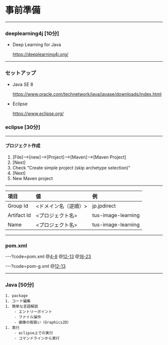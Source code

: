 # 事前準備
---
### deeplearning4j [10分]
- Deep Learning for Java

  https://deeplearning4j.org/
---
### セットアップ
- Java SE 8

  https://www.oracle.com/technetwork/java/javase/downloads/index.html

- Eclipse

  https://www.eclipse.org/

### eclipse [30分]
---
#### プロジェクト作成
1. [File]-->[new]-->[Project]-->[Maven]-->[Maven Project]
1. [Next]
1. Check "Create simple project (skip archetype selection)"
1. [Next]
1. New Maven project
---
|項目|値|例|
|:--|:--|:--|
|Group Id|<ドメイン名（逆順）>|jp.jpdirect|
|Artifact Id|<プロジェクト名>|tus-image-learning|
|Name|<プロジェクト名>|tus-image-learning|

---
### pom.xml

---?code=pom.xml
@[4-8](プロジェクト作成時に入力した値)
@[12-13](GPU非搭載)
@[18-23](バージョン指定)

---?code=pom-g.xml
@[12-13](GPU搭載)

---
### Java [50分]
    1. package
    1. コード編集
    1. 簡単な言語解説
        - エントリーポイント
        - ファイル操作
        - 画像の取扱い（Graphics2D）
    1. 実行
        - eclipse上での実行
        - コマンドラインから実行
